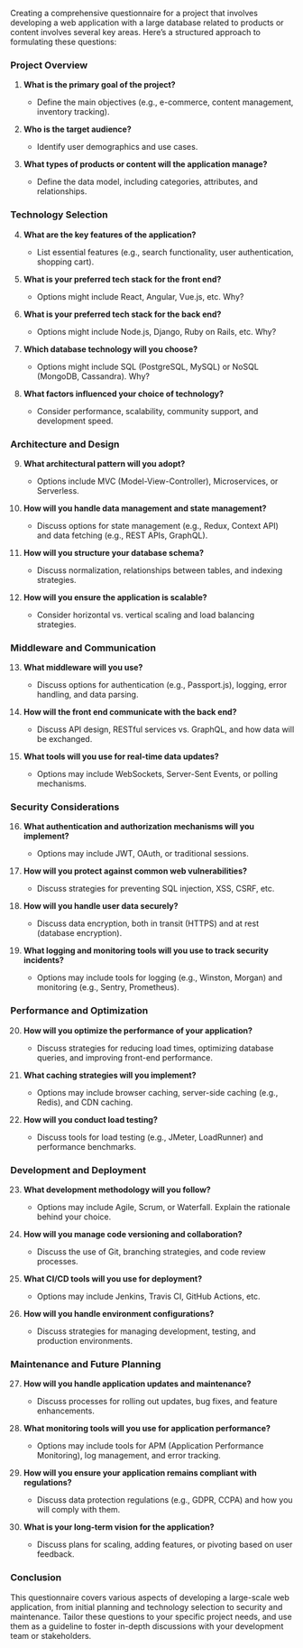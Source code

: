 Creating a comprehensive questionnaire for a project that involves developing a web application with a large database related to products or content involves several key areas. Here’s a structured approach to formulating these questions:

### Project Overview

1. **What is the primary goal of the project?**
   - Define the main objectives (e.g., e-commerce, content management, inventory tracking).

2. **Who is the target audience?**
   - Identify user demographics and use cases.

3. **What types of products or content will the application manage?**
   - Define the data model, including categories, attributes, and relationships.

### Technology Selection

4. **What are the key features of the application?**
   - List essential features (e.g., search functionality, user authentication, shopping cart).

5. **What is your preferred tech stack for the front end?**
   - Options might include React, Angular, Vue.js, etc. Why?

6. **What is your preferred tech stack for the back end?**
   - Options might include Node.js, Django, Ruby on Rails, etc. Why?

7. **Which database technology will you choose?**
   - Options might include SQL (PostgreSQL, MySQL) or NoSQL (MongoDB, Cassandra). Why?

8. **What factors influenced your choice of technology?**
   - Consider performance, scalability, community support, and development speed.

### Architecture and Design

9. **What architectural pattern will you adopt?**
   - Options include MVC (Model-View-Controller), Microservices, or Serverless.

10. **How will you handle data management and state management?**
    - Discuss options for state management (e.g., Redux, Context API) and data fetching (e.g., REST APIs, GraphQL).

11. **How will you structure your database schema?**
    - Discuss normalization, relationships between tables, and indexing strategies.

12. **How will you ensure the application is scalable?**
    - Consider horizontal vs. vertical scaling and load balancing strategies.

### Middleware and Communication

13. **What middleware will you use?**
    - Discuss options for authentication (e.g., Passport.js), logging, error handling, and data parsing.

14. **How will the front end communicate with the back end?**
    - Discuss API design, RESTful services vs. GraphQL, and how data will be exchanged.

15. **What tools will you use for real-time data updates?**
    - Options may include WebSockets, Server-Sent Events, or polling mechanisms.

### Security Considerations

16. **What authentication and authorization mechanisms will you implement?**
    - Options may include JWT, OAuth, or traditional sessions.

17. **How will you protect against common web vulnerabilities?**
    - Discuss strategies for preventing SQL injection, XSS, CSRF, etc.

18. **How will you handle user data securely?**
    - Discuss data encryption, both in transit (HTTPS) and at rest (database encryption).

19. **What logging and monitoring tools will you use to track security incidents?**
    - Options may include tools for logging (e.g., Winston, Morgan) and monitoring (e.g., Sentry, Prometheus).

### Performance and Optimization

20. **How will you optimize the performance of your application?**
    - Discuss strategies for reducing load times, optimizing database queries, and improving front-end performance.

21. **What caching strategies will you implement?**
    - Options may include browser caching, server-side caching (e.g., Redis), and CDN caching.

22. **How will you conduct load testing?**
    - Discuss tools for load testing (e.g., JMeter, LoadRunner) and performance benchmarks.

### Development and Deployment

23. **What development methodology will you follow?**
    - Options may include Agile, Scrum, or Waterfall. Explain the rationale behind your choice.

24. **How will you manage code versioning and collaboration?**
    - Discuss the use of Git, branching strategies, and code review processes.

25. **What CI/CD tools will you use for deployment?**
    - Options may include Jenkins, Travis CI, GitHub Actions, etc.

26. **How will you handle environment configurations?**
    - Discuss strategies for managing development, testing, and production environments.

### Maintenance and Future Planning

27. **How will you handle application updates and maintenance?**
    - Discuss processes for rolling out updates, bug fixes, and feature enhancements.

28. **What monitoring tools will you use for application performance?**
    - Options may include tools for APM (Application Performance Monitoring), log management, and error tracking.

29. **How will you ensure your application remains compliant with regulations?**
    - Discuss data protection regulations (e.g., GDPR, CCPA) and how you will comply with them.

30. **What is your long-term vision for the application?**
    - Discuss plans for scaling, adding features, or pivoting based on user feedback.

### Conclusion
This questionnaire covers various aspects of developing a large-scale web application, from initial planning and technology selection to security and maintenance. Tailor these questions to your specific project needs, and use them as a guideline to foster in-depth discussions with your development team or stakeholders.